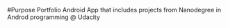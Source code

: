 #Purpose
Portfolio Android App that includes projects from Nanodegree in Androd programming @ Udacity
